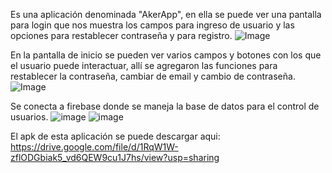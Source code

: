 Es una aplicación denominada "AkerApp", en ella se puede ver una pantalla para login que nos muestra los campos para ingreso de usuario 
y las opciones para restablecer contraseña y para registro.
![Image](https://user-images.githubusercontent.com/53588767/113199756-1c3ee680-922d-11eb-92bd-debf7c53d4b1.jpeg)


En la pantalla de inicio se pueden ver varios campos y botones con los que el usuario puede interactuar,
allí se agregaron las funciones para restablecer la contraseña, cambiar de email y cambio de contraseña.
![Image](https://user-images.githubusercontent.com/53588767/113199910-498b9480-922d-11eb-93d6-9059fb6d9b33.jpeg)


Se conecta a firebase donde se maneja la base de datos para el control de usuarios. 
![image](https://user-images.githubusercontent.com/53588767/113199655-003b4500-922d-11eb-8ad1-67d1f0579e48.png)
![image](https://user-images.githubusercontent.com/53588767/113200168-9bccb580-922d-11eb-91a2-766c9e168983.png)


El apk de esta aplicación se puede descargar aqui: https://drive.google.com/file/d/1RqW1W-zflODGbiak5_vd6QEW9cu1J7hs/view?usp=sharing
